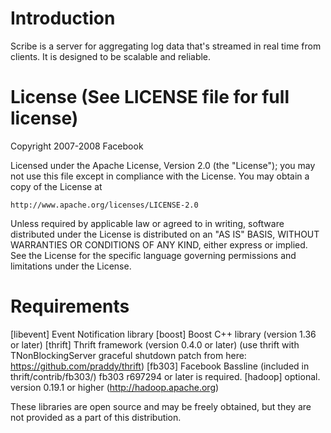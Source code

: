 Introduction
============

Scribe is a server for aggregating log data that's streamed in real
time from clients. It is designed to be scalable and reliable.


License (See LICENSE file for full license)
===========================================
Copyright 2007-2008 Facebook

Licensed under the Apache License, Version 2.0 (the "License");
you may not use this file except in compliance with the License.
You may obtain a copy of the License at

    http://www.apache.org/licenses/LICENSE-2.0

Unless required by applicable law or agreed to in writing, software
distributed under the License is distributed on an "AS IS" BASIS,
WITHOUT WARRANTIES OR CONDITIONS OF ANY KIND, either express or implied.
See the License for the specific language governing permissions and
limitations under the License.


Requirements
============

[libevent] Event Notification library
[boost] Boost C++ library (version 1.36 or later)
[thrift] Thrift framework (version 0.4.0 or later) 
    (use thrift with TNonBlockingServer graceful shutdown patch from here: https://github.com/praddy/thrift)
[fb303] Facebook Bassline (included in thrift/contrib/fb303/)
   fb303 r697294 or later is required.
[hadoop] optional. version 0.19.1 or higher (http://hadoop.apache.org)

These libraries are open source and may be freely obtained, but they are not
provided as a part of this distribution.
